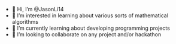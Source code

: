 - 👋 Hi, I’m @JasonLi14
- 👀 I’m interested in learning about various sorts of mathematical algorithms
- 🌱 I’m currently learning about developing programming projects
- 💞️ I’m looking to collaborate on any project and/or hackathon

